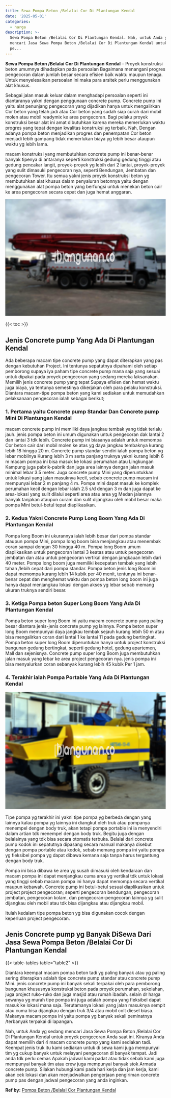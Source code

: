 ```yaml
---
title: Sewa Pompa Beton /Belalai Cor Di Plantungan Kendal
date: '2025-05-01'
categories:
  - harga
description: >-
  Sewa Pompa Beton /Belalai Cor Di Plantungan Kendal. Nah, untuk Anda yg sedang
  mencari Jasa Sewa Pompa Beton /Belalai Cor Di Plantungan Kendal untuk proyek
  pe...
---
```


**Sewa Pompa Beton /Belalai Cor Di Plantungan Kendal** – Proyek konstruksi beton umumnya dihadapkan pada persoalan Bagaimana menangani progres pengecoran dalam jumlah besar secara efisien baik waktu maupun tenaga. Untuk menyelesaikan persoalan ini maka para arsitek perlu menggunakan alat khusus.

Sebagai jalan masuk keluar dalam menghadapi persoalan seperti ini diantaranya yakni dengan penggunaan concrete pump. Concrete pump ini yaitu alat penunjang pengecoran yang dijadikan hanya untuk mengalirkan Cor beton yang telah jadi atau Cor beton yang sudah siap curah dari mobil molen atau mobil readymix ke area pengecoran. Bagi pelaku proyek konstruksi besar alat ini amat dibutuhkan karena mereka memerlukan waktu progres yang tepat dengan kwalitas konstruksi yg terbaik. Nah, Dengan adanya pompa beton menjadikan progres dan penempatan Cor beton menjadi lebih gampang tidak memerlukan biaya yg lebih besar ataupun waktu yg lebih lama.

macam konstruksi yang membutuhkan concrete pump ini benar-benar banyak tipenya di antaranya seperti konstruksi gedung gedung tinggi atau gedung pencakar langit, proyek-proyek yg lebih dari 2 lantai, proyek-proyek yang sulit dimasuki pengecoran nya, seperti Bendungan, Jembatan dan pengecoran Tower. Itu semua yakni jenis proyek konstruksi beton yg membutuhkan alat khusus dalam penyaluran betonnya yaitu dengan menggunakan alat pompa beton yang berfungsi untuk menekan beton cair ke area pengecoran secara cepat dan juga hemat anggaran.

![Sewa Pompa Beton /Belalai Cor Di Plantungan Kendal](/images/sewa-concrete-pump-25.png)

{{< toc >}}

## Jenis Concrete pump Yang Ada Di Plantungan Kendal

Ada beberapa macam tipe concrete pump yang dapat diterapkan yang pas dengan kebutuhan Project. Ini tentunya sepatutnya dipahami oleh setiap pemborong supaya iya paham tipe concrete pump mana saja yang sesuai untuk dipakai pada proyek pengecoran yang sedang mereka laksanakan. Memilih jenis concrete pump yang tepat Supaya efisien dan hemat waktu juga biaya, ya tentunya semestinya dikerjakan oleh para pelaku konstruksi. Diantara macam-tipe pompa beton yang kami sediakan untuk memudahkan pelaksanaan pengecoran ialah sebagai berikut;

### 1\. Pertama yaitu Concrete pump Standar Dan Concrete pump Mini Di Plantungan Kendal

macam concrete pump ini memiliki daya jangkau tembak yang tidak terlalu jauh. jenis pompa beton ini umum digunakan untuk pengecoran dak lantai 2 dan lantai 3 tdk lebih. Concrete pump ini biasanya adalah untuk memompa Cor beton cair dari mobil molen ke atas yg daya jangkau tembaknya kurang lebih 18 hingga 20 m. Concrete pump standar sendiri ialah pompa beton yg lebar mobilnya Kurang lebih 3 m serta panjang truknya yakni kurang lebih 6 m macam pompa ini bisa masuk ke lokasi perumahan atau Lingkungan Kampung juga pabrik-pabrik dan juga area lainnya dengan jalan masuk minimal lebar 3.5 meter. Juga concrete pump Mini yang diperuntukkan untuk lokasi yang jalan masuknya kecil, sebab concrete pump macam ini mempunyai lebar 2 m panjang 4 m. Pompa mini dapat masuk ke komplek perumahan kecil dengan lebar ialah 2.5 s/d dengan 3 m dan juga dapat ke area-lokasi yang sulit dilalui seperti area atau area yg Medan jalannya banyak tanjakan ataupun curam dan sulit dijangkau oleh mobil besar maka pompa Mini betul-betul tepat diaplikasikan.

### 2\. Kedua Yakni Concrete Pump Long Boom Yang Ada Di Plantungan Kendal

Pompa long Boom ini ukurannya ialah lebih besar dari pompa standar ataupun pompa Mini, pompa long boom bisa menjangkau atau menembak coran sampai dengan 30 hingga 40 m. Pompa long Boom umum diaplikasikan untuk pengecoran lantai 3 keatas atau untuk pengecoran jembatan dan atau untuk pengecoran vertikal dengan jangkauan lebih dari 40 meter. Pompa long boom juga memiliki kecepatan tembak yang lebih tahan /lebih cepat dari pompa standar. Pompa beton jenis long Boom ini dapat memompa kurang lebih 14 kubik per 40 menit, tentunya ini benar-benar cepat dan menghemat waktu dan pompa beton long boom ini juga hanya dapat menjangkau lokasi dengan akses yg lebar sebab memang ukuran truknya sendiri besar.

### 3\. Ketiga Pompa beton Super Long Boom Yang Ada Di Plantungan Kendal

Pompa beton super long Boom ini yaitu macam concrete pump yang paling besar diantara jenis-jenis concrete pump yg lainnya. Pompa beton super long Boom mempunyai daya jangkau tembak sejauh kurang lebih 50 m atau bisa mengalirkan coran dari lantai 1 ke lantai 11 pada gedung bertingkat. Pompa beton super long Boom diperuntukan hanya untuk project konstruksi bangunan gedung bertingkat, seperti gedung hotel, gedung apartemen, Mall dan sejenisnya. Concrete pump super long Boom juga membutuhkan jalan masuk yang lebar ke area project pengecoran nya. jenis pompa ini bisa menyalurkan coran sebanyak kurang lebih 45 kubik Per 1 jam.

### 4\. Terakhir ialah Pompa Portable Yang Ada Di Plantungan Kendal

![Sewa Pompa Beton /Belalai Cor Di Plantungan Kendal](/images/sewa-concrete-pump-20.png)

Tipe pompa yg terakhir ini yakni tipe pompa yg berbeda dengan yang lainnya kalau pompa yg lainnya ini diangkut oleh truk atau pompanya menempel dengan body truk, akan tetapi pompa portable ini ia menyendiri dalam artian tdk menempel dengan body truk. Begitu juga dengan belalainya yang tdk bisa secara otomatis terbuka. Belalai dari concrete pump kodok ini sepatutnya dipasang secara manual makanya disebut dengan pompa portable atau kodok, sebab memang pompa ini yaitu pompa yg fleksibel pompa yg dapat dibawa kemana saja tanpa harus tergantung dengan body truk.

Pompa ini bisa dibawa ke area yg susah dimasuki oleh kendaraan dan macam pompa ini dapat menjangkau cuma area yg vertikal tdk untuk lokasi yang tinggi sebab macam pompa ini hanya dapat memompa secara vertikal maupun kebawah. Concrete pump ini betul-betul sesuai diaplikasikan untuk project project pengecoran; seperti pengecoran bendungan, pengecoran jembatan, pengecoran kolam, dan pengecoran-pengecoran lainnya yg sulit dijangkau oleh mobil atau tdk bisa dijangkau atau dijangkau mobil.

Itulah kedalam tipe pompa beton yg bisa digunakan cocok dengan keperluan project pengecoran.

## Jenis Concrete pump yg Banyak DiSewa Dari Jasa Sewa Pompa Beton /Belalai Cor Di Plantungan Kendal

{{< table-tables table="table2" >}}

Diantara keempat macam pompa beton tadi yg paling banyak atau yg paling sering diterapkan adalah tipe concrete pump standar atau concrete pump Mini. jenis concrete pump ini banyak sekali terpakai oleh para pemborong bangunan khususnya konstruksi beton pada proyek perumahan, sekolahan, juga project ruko-ruko dan juga masjid atau rumah ibadah. selain dr harga sewanya yg murah tipe pompa ini juga adalah pompa yang fleksibel dapat masuk ke lokasi mana saja. Terutamanya lokasi yang jalan masuknya sempit atau cuma bisa dijangkau dengan truk 3/4 atau mobil colt diesel biasa. Makanya macam pompa ini yaitu pompa yg banyak sekali peminatnya /terbanyak terpakai di lapangan.

Nah, untuk Anda yg sedang mencari Jasa Sewa Pompa Beton /Belalai Cor Di Plantungan Kendal untuk proyek pengecoran Anda saat ini. Kiranya Anda dapat memilih dari 4 macam concrete pump yang kami sediakan tadi. Keempat jenis truk itu kami sediakan untuk di sewa kami juga mempunyai tim yg cukup banyak untuk melayani pengecoran di banyak tempat. Jadi anda tdk perlu cemas Apakah jadwal kami padat atau tidak sebab kami juga mempunyai banyak tim atau crew juga mempunyai banyak stok Armada concrete pump. Silakan hubungi kami pada hari kerja dan jam kerja, kami akan cek lokasi dan akan menjadwalkan pengerjaan pengiriman concrete pump pas dengan jadwal pengecoran yang anda inginkan.

**Ref by:** [Pompa Beton /Belalai Cor Plantungan Kendal](https://id.wikipedia.org/wiki/Pompa)
